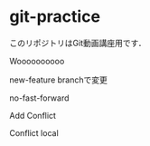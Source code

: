 # git-practice
このリポジトリはGit動画講座用です．

Woooooooooo

new-feature branchで変更

no-fast-forward

Add Conflict

Conflict local

